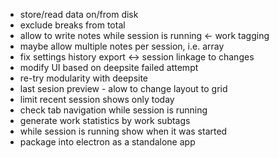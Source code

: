  - store/read data on/from disk
 - exclude breaks from total
 - allow to write notes while session is running <- work tagging
 - maybe allow multiple notes per session, i.e. array
 - fix settings history export <-> session linkage to changes
 - modify UI based on deepsite failed attempt
 - re-try modularity with deepsite
 - last sesion preview - alow to change layout to grid
 - limit recent session shows only today
 - check tab navigation while session is running 
 - generate work statistics by work subtags
 - while session is running show when it was started
 - package into electron as a standalone app